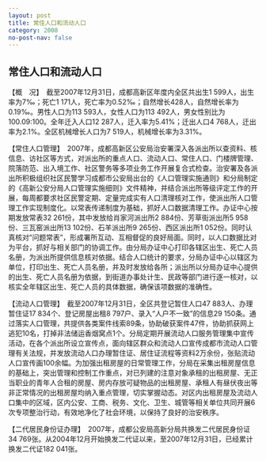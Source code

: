 ```yaml
---
layout: post
title: 常住人口和流动人口
category: 2008
no-post-nav: false
---
```


##  常住人口和流动人口

【概　况】　截至2007年12月31日，成都高新区年度内全区共出生1 599人，出生率为7‰；死亡1 171人，死亡率为0.52‰；自然增长428人，自然增长率为0.19‰。男性人口为113 593人，女性人口为113 492人，男女性别比为100.09∶100。全年迁入人口12 287人，迁入率为5.41%；迁出人口4 768人，迁出率为2.1%。全区机械增长人口为7 519人，机械增长率为3.31%。
 
【常住人口管理】　2007年，成都高新区公安局治安署深入各派出所以查资料、核信息、访社区等方式，对派出所的重点人口、流动人口、常住人口、门楼牌管理、院落防范、出入境工作、社区警务等多项业务工作开展复合式检查。治安署及各派出所积极组织社区民警学习成都市公安局出台的《人口管理实施通则》和分局制定的《高新公安分局人口管理实施细则》文件精神，并结合派出所等级评定工作的开展，每周都要求社区民警定期、定量完成实有人口清理核对工作，使派出所人口管理工作实现制度化。以常表传递制度为基础，抓好人口数据清理工作。办证中心按期发放常表32 261份，其中发放给肖家河派出所2 884份、芳草街派出所5 958份、三瓦窑派出所13 102份、石羊派出所9 265份、西区派出所1 052份。同时认真核对“问题常表”，形成署所互动、互相督促的良好局面。同时，以人口数据比对为平台，抓好与相关部门的协调工作。由分局办证中心打印各辖区出生、死亡人员名册，为派出所提供信息核对依据。结合人口统计的要求，分局办证中心以辖区为单位，打印出生、死亡人员名册，并及时发放给各所；派出所以分局办证中心提供的出生、死亡人员名册为依据，到街道办事处计生、民政等部门进行逐一核对，以核实全年辖区出生、死亡人员的具体数据，确保该项数据的准确性。
 
【流动人口管理】　截至2007年12月31日，全区共登记暂住人口47 883人、办理暂住证17 834个、登记房屋出租8 797户、录入“人户不一致”的信息29 150条。通过落实人口管理，共提供各类案件线索89条，协助破获案件47件，协助抓获网上逃犯10名，打掉非法储运香烟窝点1个。分局定期开展流动人口服务管理集中宣传活动，在各个派出所设立宣传点，面向辖区群众和流动人口宣传成都市流动人口管理有关法规，并发放流动人口办理暂住证、居住证流程等资料2万余份，张贴流动人口宣传画100余幅。为加强出租房屋的日常管理工作，分局在采集出租房屋信息的基础上，突出管理和控制工作重点，对已列建的注意对象承租的出租房屋、无正当职业的青年人合租的房屋、房内存放可疑物品的出租房屋、承租人有昼伏夜出等非正常情况的出租房屋均纳入重点管理，切实掌握动态。对区内出租房屋及流动人口集中的区域，区内公安、工商、税务、文化、卫生、城管等相关单位共同开展6次专项整治行动，有效地净化了社会环境，以保持了良好的治安秩序。
 
【二代居民身份证办理】　2007年，成都公安局高新分局共换发二代居民身份证34 769张。从2004年12月开始换发二代证以来，至2007年12月31日，已经累计换发二代证182 041张。
 